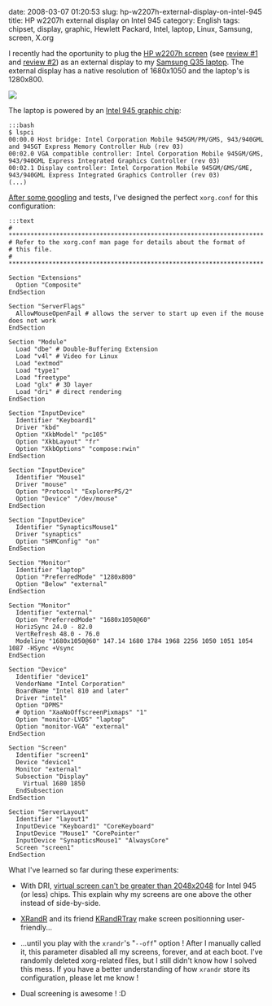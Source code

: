 date: 2008-03-07 01:20:53
slug: hp-w2207h-external-display-on-intel-945
title: HP w2207h external display on Intel 945
category: English
tags: chipset, display, graphic, Hewlett Packard, Intel, laptop, Linux, Samsung, screen, X.org

I recently had the oportunity to plug the [HP w2207h screen](http://www.amazon.com/gp/product/B00139S3U6/ref=as_li_tf_tl?ie=UTF8&tag=kevideld-20&linkCode=as2&camp=217145&creative=399381&creativeASIN=B00139S3U6) (see [review #1](http://www.anandtech.com/displays/showdoc.aspx?i=3054) and [review #2](http://www.prad.de/en/monitore/review/2007/review-hp-w2207.html)) as an external display to my [Samsung Q35 laptop](http://kevin.deldycke.com/2006/10/samsung-q35-xic-5500-tiny-review-of-a-strong-compact-laptop/). The external display has a native resolution of 1680x1050 and the laptop's is 1280x800.

![](http://www.assoc-amazon.com/e/ir?t=kevideld-20&l=as2&o=1&a=B00139S3U6&camp=217145&creative=399381)

The laptop is powered by an [Intel 945 graphic chip](http://en.wikipedia.org/wiki/Intel_GMA#GMA_950):

    :::bash
    $ lspci
    00:00.0 Host bridge: Intel Corporation Mobile 945GM/PM/GMS, 943/940GML and 945GT Express Memory Controller Hub (rev 03)
    00:02.0 VGA compatible controller: Intel Corporation Mobile 945GM/GMS, 943/940GML Express Integrated Graphics Controller (rev 03)
    00:02.1 Display controller: Intel Corporation Mobile 945GM/GMS/GME, 943/940GML Express Integrated Graphics Controller (rev 03)
    (...)

[After some googling](http://slforums.typo3-factory.net/lofiversion/index.php/t63508.html) and tests, I've designed the perfect `xorg.conf` for this configuration:

    :::text
    # **********************************************************************
    # Refer to the xorg.conf man page for details about the format of
    # this file.
    # **********************************************************************

    Section "Extensions"
      Option "Composite"
    EndSection

    Section "ServerFlags"
      AllowMouseOpenFail # allows the server to start up even if the mouse does not work
    EndSection

    Section "Module"
      Load "dbe" # Double-Buffering Extension
      Load "v4l" # Video for Linux
      Load "extmod"
      Load "type1"
      Load "freetype"
      Load "glx" # 3D layer
      Load "dri" # direct rendering
    EndSection

    Section "InputDevice"
      Identifier "Keyboard1"
      Driver "kbd"
      Option "XkbModel" "pc105"
      Option "XkbLayout" "fr"
      Option "XkbOptions" "compose:rwin"
    EndSection

    Section "InputDevice"
      Identifier "Mouse1"
      Driver "mouse"
      Option "Protocol" "ExplorerPS/2"
      Option "Device" "/dev/mouse"
    EndSection

    Section "InputDevice"
      Identifier "SynapticsMouse1"
      Driver "synaptics"
      Option "SHMConfig" "on"
    EndSection

    Section "Monitor"
      Identifier "laptop"
      Option "PreferredMode" "1280x800"
      Option "Below" "external"
    EndSection

    Section "Monitor"
      Identifier "external"
      Option "PreferredMode" "1680x1050@60"
      HorizSync 24.0 - 82.0
      VertRefresh 48.0 - 76.0
      Modeline "1680x1050@60" 147.14 1680 1784 1968 2256 1050 1051 1054 1087 -HSync +Vsync
    EndSection

    Section "Device"
      Identifier "device1"
      VendorName "Intel Corporation"
      BoardName "Intel 810 and later"
      Driver "intel"
      Option "DPMS"
      # Option "XaaNoOffscreenPixmaps" "1"
      Option "monitor-LVDS" "laptop"
      Option "monitor-VGA" "external"
    EndSection

    Section "Screen"
      Identifier "screen1"
      Device "device1"
      Monitor "external"
      Subsection "Display"
        Virtual 1680 1850
      EndSubsection
    EndSection

    Section "ServerLayout"
      Identifier "layout1"
      InputDevice "Keyboard1" "CoreKeyboard"
      InputDevice "Mouse1" "CorePointer"
      InputDevice "SynapticsMouse1" "AlwaysCore"
      Screen "screen1"
    EndSection

What I've learned so far during these experiments:

  * With DRI, [virtual screen can't be greater than 2048x2048](http://www.thinkwiki.org/wiki/Xorg_RandR_1.2#the_Virtual_screen) for Intel 945 (or less) chips. This explain why my screens are one above the other instead of side-by-side.

  * [XRandR](http://www.x.org/wiki/Projects/XRandR) and its friend [KRandRTray](http://www.novell.com/coolsolutions/trench/16034.html) make screen positionning user-friendly...

  * ...until you play with the `xrandr`'s "`--off`" option ! After I manually called it, this parameter disabled all my screens, forever, and at each boot. I've randomly deleted xorg-related files, but I still didn't know how I solved this mess. If you have a better understanding of how `xrandr` store its configuration, please let me know !

  * Dual screening is awesome ! :D

